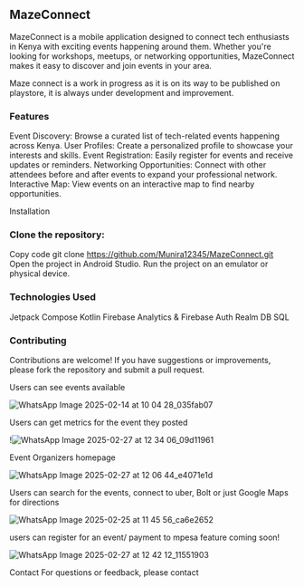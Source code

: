 
## MazeConnect
MazeConnect is a mobile application designed to connect tech enthusiasts in Kenya with exciting events happening around them. Whether you're looking for workshops, meetups, or networking opportunities, MazeConnect makes it easy to discover and join events in your area.

Maze connect is a work in progress as it is on its way to be published on playstore, it is always under development and improvement.

### Features
Event Discovery: Browse a curated list of tech-related events happening across Kenya.
User Profiles: Create a personalized profile to showcase your interests and skills.
Event Registration: Easily register for events and receive updates or reminders.
Networking Opportunities: Connect with other attendees before and after events to expand your professional network.
Interactive Map: View events on an interactive map to find nearby opportunities.

Installation
### Clone the repository:

Copy code
git clone https://github.com/Munira12345/MazeConnect.git
Open the project in Android Studio.
Run the project on an emulator or physical device.

### Technologies Used
Jetpack Compose
Kotlin
Firebase Analytics & Firebase Auth
Realm DB 
SQL 

### Contributing
Contributions are welcome! If you have suggestions or improvements, please fork the repository and submit a pull request.



Users can see events available 


![WhatsApp Image 2025-02-14 at 10 04 28_035fab07](https://github.com/user-attachments/assets/be5571f5-13d9-4e9e-84f1-b3ae3dba35bf)



Users can get metrics for the event they posted


!![WhatsApp Image 2025-02-27 at 12 34 06_09d11961](https://github.com/user-attachments/assets/372a374d-66a7-40b9-9787-226ef1eb1be6)




Event Organizers homepage  


![WhatsApp Image 2025-02-27 at 12 06 44_e4071e1d](https://github.com/user-attachments/assets/ddcad474-3e2e-4af8-b350-3539fc2a7737)



Users can search for the events, connect to uber, Bolt or just Google Maps for directions 



![WhatsApp Image 2025-02-25 at 11 45 56_ca6e2652](https://github.com/user-attachments/assets/bc7fb1f6-758f-4c38-b179-03cc32323f2e)



users can register for an event/ payment to mpesa feature coming soon! 



![WhatsApp Image 2025-02-27 at 12 42 12_11551903](https://github.com/user-attachments/assets/2a8606ff-9aa3-4b56-93e2-4352c8215f4b)








Contact
For questions or feedback, please contact
